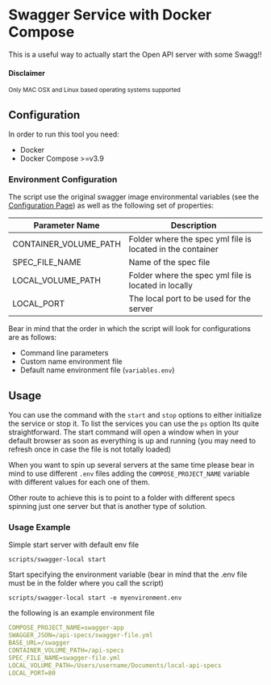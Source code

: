 # Swagger Service with Docker Compose
This is a useful way to actually start the Open API server with some Swagg!!

#### Disclaimer
<sup>Only MAC OSX and Linux based operating systems supported</sup>

## Configuration

In order to run this tool you need:
- Docker 
- Docker Compose >=v3.9

### Environment Configuration

The script use the original swagger image environmental variables (see the [Configuration Page](https://github.com/swagger-api/swagger-ui/blob/master/docs/usage/configuration.md#docker)) as well as the following set of properties:

| Parameter Name | Description |
| -------------- | ----------- |
| CONTAINER_VOLUME_PATH | Folder where the spec yml file is located in the container |
| SPEC_FILE_NAME | Name of the spec file |
| LOCAL_VOLUME_PATH | Folder where the spec yml file is located in locally |
| LOCAL_PORT | The local port to be used for the server |


Bear in mind that the order in which the script will look for configurations are as follows:

- Command line parameters
- Custom name environment file
- Default name environment file (```variables.env```)

## Usage
You can use the command with the ```start``` and ```stop``` options to either initialize the service or stop it. To list
the services you can use the ```ps``` option Its quite straightforward. The start command will open a window when in your 
default browser as soon as everything is up and running (you may need to refresh once in case the file is not totally loaded)

When you want to spin up several servers at the same time please bear in mind to use different ```.env``` files adding 
the ```COMPOSE_PROJECT_NAME``` variable with different values for each one of them.

Other route to achieve this is to point to a folder with different specs spinning just one server but that is another type 
of solution.

### Usage Example

Simple start server with default env file
```shell
scripts/swagger-local start 
```

Start specifying the environment variable (bear in mind that the .env file must be in the folder where you call the script)
```shell
scripts/swagger-local start -e myenvironment.env
```
the following is an example environment file 
```yaml
COMPOSE_PROJECT_NAME=swagger-app
SWAGGER_JSON=/api-specs/swagger-file.yml
BASE_URL=/swagger
CONTAINER_VOLUME_PATH=/api-specs
SPEC_FILE_NAME=swagger-file.yml
LOCAL_VOLUME_PATH=/Users/username/Documents/local-api-specs
LOCAL_PORT=80
```
